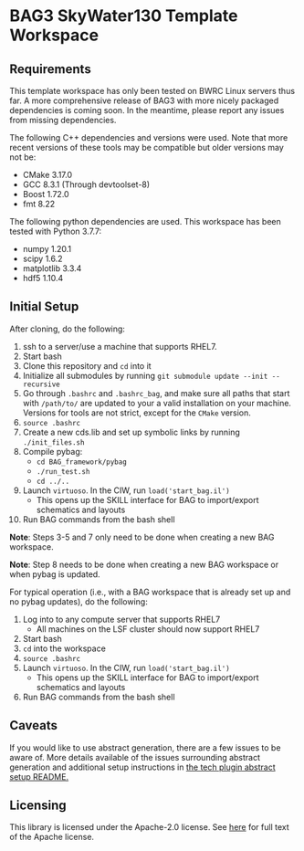 # BAG3 SkyWater130 Template Workspace 

## Requirements 

This template workspace has only been tested on BWRC Linux servers thus far. A more comprehensive release of BAG3 with more nicely packaged dependencies is coming soon. In the meantime, please report any issues from missing dependencies.

The following C++ dependencies and versions were used. Note that more recent versions of these tools may be compatible but older versions may not be:
* CMake 3.17.0
* GCC 8.3.1 (Through devtoolset-8)
* Boost 1.72.0
* fmt 8.22

The following python dependencies are used. This workspace has been tested with Python 3.7.7:
* numpy 1.20.1
* scipy 1.6.2
* matplotlib 3.3.4
* hdf5 1.10.4


## Initial Setup 

After cloning, do the following:

1. ssh to a server/use a machine that supports RHEL7.
2. Start bash
3. Clone this repository and `cd` into it
4. Initialize all submodules by running `git submodule update --init --recursive`
5. Go through `.bashrc` and `.bashrc_bag`, and make sure all paths that start with `/path/to/` are updated to your a valid installation on your machine. Versions for tools are not strict, except for the `CMake` version. 
6. `source .bashrc`
7. Create a new cds.lib and set up symbolic links by running `./init_files.sh`
8. Compile pybag:
    - `cd BAG_framework/pybag`
    - `./run_test.sh`
    - `cd ../..`
9. Launch `virtuoso`. In the CIW, run `load('start_bag.il')`
    - This opens up the SKILL interface for BAG to import/export schematics and layouts
10. Run BAG commands from the bash shell

**Note**: Steps 3-5 and 7 only need to be done when creating a new BAG workspace.

**Note**: Step 8 needs to be done when creating a new BAG workspace or when pybag is updated.

For typical operation (i.e., with a BAG workspace that is already set up and no pybag updates), do the following:

1. Log into to any compute server that supports RHEL7
    - All machines on the LSF cluster should now support RHEL7
2. Start bash
3. `cd` into the workspace
4. `source .bashrc`
5. Launch `virtuoso`. In the CIW, run `load('start_bag.il')`
    - This opens up the SKILL interface for BAG to import/export schematics and layouts
6. Run BAG commands from the bash shell
## Caveats 

If you would like to use abstract generation, there are a few issues to be aware of. More details available of the issues surrounding abstract generation and additional setup instructions in [the tech plugin abstract setup README.](skywater130/abstract_setup/README.md)

## Licensing

This library is licensed under the Apache-2.0 license.  See [here](LICENSE) for full text of the
Apache license.
